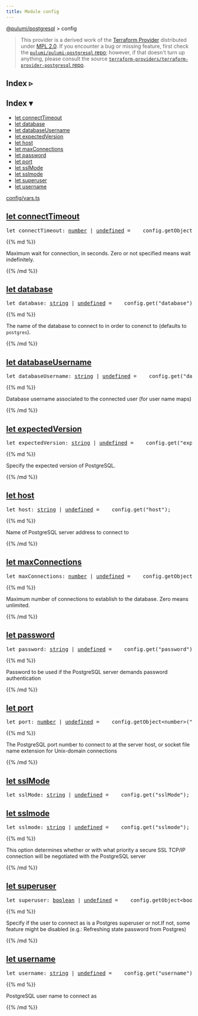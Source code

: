```yaml
---
title: Module config
---
```


<!-- WARNING: this page was generated by a tool. Do not edit it by hand. -->
<!-- To change it, please see https://github.com/pulumi/docs/tree/master/tools/tscdocgen. -->

<a href="../">@pulumi/postgresql</a> &gt; config

> This provider is a derived work of the [Terraform Provider](https://github.com/terraform-providers/terraform-provider-postgresql)
> distributed under [MPL 2.0](https://www.mozilla.org/en-US/MPL/2.0/). If you encounter a bug or missing feature,
> first check the [`pulumi/pulumi-postgresql` repo](https://github.com/pulumi/pulumi-postgresql/issues); however, if that doesn't turn up anything,
> please consult the source [`terraform-providers/terraform-provider-postgresql` repo](https://github.com/terraform-providers/terraform-provider-postgresql/issues).



<div class="toggleVisible">
<div class="collapsed">
<h2 class="pdoc-module-header toggleButton" title="Click to show Index">Index ▹</h2>
</div>
<div class="expanded">
<h2 class="pdoc-module-header toggleButton" title="Click to hide Index">Index ▾</h2>
<div class="pdoc-module-contents">
<ul>
<li><a href="#connectTimeout">let connectTimeout</a></li>
<li><a href="#database">let database</a></li>
<li><a href="#databaseUsername">let databaseUsername</a></li>
<li><a href="#expectedVersion">let expectedVersion</a></li>
<li><a href="#host">let host</a></li>
<li><a href="#maxConnections">let maxConnections</a></li>
<li><a href="#password">let password</a></li>
<li><a href="#port">let port</a></li>
<li><a href="#sslMode">let sslMode</a></li>
<li><a href="#sslmode">let sslmode</a></li>
<li><a href="#superuser">let superuser</a></li>
<li><a href="#username">let username</a></li>
</ul>

<a href="/config/vars.ts">config/vars.ts</a> 
</div>
</div>
</div>


<h2 class="pdoc-module-header" id="connectTimeout">
<a class="pdoc-member-name" href="/config/vars.ts#L12">let <b>connectTimeout</b></a>
</h2>
<div class="pdoc-module-contents">
<pre class="highlight"><span class='kd'>let</span> connectTimeout: <span class='kd'><a href='https://developer.mozilla.org/en-US/docs/Web/JavaScript/Reference/Global_Objects/Number'>number</a></span> | <span class='kd'><a href='https://developer.mozilla.org/en-US/docs/Web/JavaScript/Reference/Global_Objects/undefined'>undefined</a></span> = <span class='s2'> __config.getObject&lt;number&gt;(&#34;connectTimeout&#34;)</span>;</pre>
{{% md %}}

Maximum wait for connection, in seconds. Zero or not specified means wait indefinitely.

{{% /md %}}
</div>
<h2 class="pdoc-module-header" id="database">
<a class="pdoc-member-name" href="/config/vars.ts#L16">let <b>database</b></a>
</h2>
<div class="pdoc-module-contents">
<pre class="highlight"><span class='kd'>let</span> database: <span class='kd'><a href='https://developer.mozilla.org/en-US/docs/Web/JavaScript/Reference/Global_Objects/String'>string</a></span> | <span class='kd'><a href='https://developer.mozilla.org/en-US/docs/Web/JavaScript/Reference/Global_Objects/undefined'>undefined</a></span> = <span class='s2'> __config.get(&#34;database&#34;)</span>;</pre>
{{% md %}}

The name of the database to connect to in order to conenct to (defaults to `postgres`).

{{% /md %}}
</div>
<h2 class="pdoc-module-header" id="databaseUsername">
<a class="pdoc-member-name" href="/config/vars.ts#L20">let <b>databaseUsername</b></a>
</h2>
<div class="pdoc-module-contents">
<pre class="highlight"><span class='kd'>let</span> databaseUsername: <span class='kd'><a href='https://developer.mozilla.org/en-US/docs/Web/JavaScript/Reference/Global_Objects/String'>string</a></span> | <span class='kd'><a href='https://developer.mozilla.org/en-US/docs/Web/JavaScript/Reference/Global_Objects/undefined'>undefined</a></span> = <span class='s2'> __config.get(&#34;databaseUsername&#34;)</span>;</pre>
{{% md %}}

Database username associated to the connected user (for user name maps)

{{% /md %}}
</div>
<h2 class="pdoc-module-header" id="expectedVersion">
<a class="pdoc-member-name" href="/config/vars.ts#L24">let <b>expectedVersion</b></a>
</h2>
<div class="pdoc-module-contents">
<pre class="highlight"><span class='kd'>let</span> expectedVersion: <span class='kd'><a href='https://developer.mozilla.org/en-US/docs/Web/JavaScript/Reference/Global_Objects/String'>string</a></span> | <span class='kd'><a href='https://developer.mozilla.org/en-US/docs/Web/JavaScript/Reference/Global_Objects/undefined'>undefined</a></span> = <span class='s2'> __config.get(&#34;expectedVersion&#34;)</span>;</pre>
{{% md %}}

Specify the expected version of PostgreSQL.

{{% /md %}}
</div>
<h2 class="pdoc-module-header" id="host">
<a class="pdoc-member-name" href="/config/vars.ts#L28">let <b>host</b></a>
</h2>
<div class="pdoc-module-contents">
<pre class="highlight"><span class='kd'>let</span> host: <span class='kd'><a href='https://developer.mozilla.org/en-US/docs/Web/JavaScript/Reference/Global_Objects/String'>string</a></span> | <span class='kd'><a href='https://developer.mozilla.org/en-US/docs/Web/JavaScript/Reference/Global_Objects/undefined'>undefined</a></span> = <span class='s2'> __config.get(&#34;host&#34;)</span>;</pre>
{{% md %}}

Name of PostgreSQL server address to connect to

{{% /md %}}
</div>
<h2 class="pdoc-module-header" id="maxConnections">
<a class="pdoc-member-name" href="/config/vars.ts#L32">let <b>maxConnections</b></a>
</h2>
<div class="pdoc-module-contents">
<pre class="highlight"><span class='kd'>let</span> maxConnections: <span class='kd'><a href='https://developer.mozilla.org/en-US/docs/Web/JavaScript/Reference/Global_Objects/Number'>number</a></span> | <span class='kd'><a href='https://developer.mozilla.org/en-US/docs/Web/JavaScript/Reference/Global_Objects/undefined'>undefined</a></span> = <span class='s2'> __config.getObject&lt;number&gt;(&#34;maxConnections&#34;)</span>;</pre>
{{% md %}}

Maximum number of connections to establish to the database. Zero means unlimited.

{{% /md %}}
</div>
<h2 class="pdoc-module-header" id="password">
<a class="pdoc-member-name" href="/config/vars.ts#L36">let <b>password</b></a>
</h2>
<div class="pdoc-module-contents">
<pre class="highlight"><span class='kd'>let</span> password: <span class='kd'><a href='https://developer.mozilla.org/en-US/docs/Web/JavaScript/Reference/Global_Objects/String'>string</a></span> | <span class='kd'><a href='https://developer.mozilla.org/en-US/docs/Web/JavaScript/Reference/Global_Objects/undefined'>undefined</a></span> = <span class='s2'> __config.get(&#34;password&#34;)</span>;</pre>
{{% md %}}

Password to be used if the PostgreSQL server demands password authentication

{{% /md %}}
</div>
<h2 class="pdoc-module-header" id="port">
<a class="pdoc-member-name" href="/config/vars.ts#L40">let <b>port</b></a>
</h2>
<div class="pdoc-module-contents">
<pre class="highlight"><span class='kd'>let</span> port: <span class='kd'><a href='https://developer.mozilla.org/en-US/docs/Web/JavaScript/Reference/Global_Objects/Number'>number</a></span> | <span class='kd'><a href='https://developer.mozilla.org/en-US/docs/Web/JavaScript/Reference/Global_Objects/undefined'>undefined</a></span> = <span class='s2'> __config.getObject&lt;number&gt;(&#34;port&#34;)</span>;</pre>
{{% md %}}

The PostgreSQL port number to connect to at the server host, or socket file name extension for Unix-domain connections

{{% /md %}}
</div>
<h2 class="pdoc-module-header" id="sslMode">
<a class="pdoc-member-name" href="/config/vars.ts#L41">let <b>sslMode</b></a>
</h2>
<div class="pdoc-module-contents">
<pre class="highlight"><span class='kd'>let</span> sslMode: <span class='kd'><a href='https://developer.mozilla.org/en-US/docs/Web/JavaScript/Reference/Global_Objects/String'>string</a></span> | <span class='kd'><a href='https://developer.mozilla.org/en-US/docs/Web/JavaScript/Reference/Global_Objects/undefined'>undefined</a></span> = <span class='s2'> __config.get(&#34;sslMode&#34;)</span>;</pre>
</div>
<h2 class="pdoc-module-header" id="sslmode">
<a class="pdoc-member-name" href="/config/vars.ts#L46">let <b>sslmode</b></a>
</h2>
<div class="pdoc-module-contents">
<pre class="highlight"><span class='kd'>let</span> sslmode: <span class='kd'><a href='https://developer.mozilla.org/en-US/docs/Web/JavaScript/Reference/Global_Objects/String'>string</a></span> | <span class='kd'><a href='https://developer.mozilla.org/en-US/docs/Web/JavaScript/Reference/Global_Objects/undefined'>undefined</a></span> = <span class='s2'> __config.get(&#34;sslmode&#34;)</span>;</pre>
{{% md %}}

This option determines whether or with what priority a secure SSL TCP/IP connection will be negotiated with the
PostgreSQL server

{{% /md %}}
</div>
<h2 class="pdoc-module-header" id="superuser">
<a class="pdoc-member-name" href="/config/vars.ts#L51">let <b>superuser</b></a>
</h2>
<div class="pdoc-module-contents">
<pre class="highlight"><span class='kd'>let</span> superuser: <span class='kd'><a href='https://developer.mozilla.org/en-US/docs/Web/JavaScript/Reference/Global_Objects/Boolean'>boolean</a></span> | <span class='kd'><a href='https://developer.mozilla.org/en-US/docs/Web/JavaScript/Reference/Global_Objects/undefined'>undefined</a></span> = <span class='s2'> __config.getObject&lt;boolean&gt;(&#34;superuser&#34;)</span>;</pre>
{{% md %}}

Specify if the user to connect as is a Postgres superuser or not.If not, some feature might be disabled (e.g.:
Refreshing state password from Postgres)

{{% /md %}}
</div>
<h2 class="pdoc-module-header" id="username">
<a class="pdoc-member-name" href="/config/vars.ts#L55">let <b>username</b></a>
</h2>
<div class="pdoc-module-contents">
<pre class="highlight"><span class='kd'>let</span> username: <span class='kd'><a href='https://developer.mozilla.org/en-US/docs/Web/JavaScript/Reference/Global_Objects/String'>string</a></span> | <span class='kd'><a href='https://developer.mozilla.org/en-US/docs/Web/JavaScript/Reference/Global_Objects/undefined'>undefined</a></span> = <span class='s2'> __config.get(&#34;username&#34;)</span>;</pre>
{{% md %}}

PostgreSQL user name to connect as

{{% /md %}}
</div>
